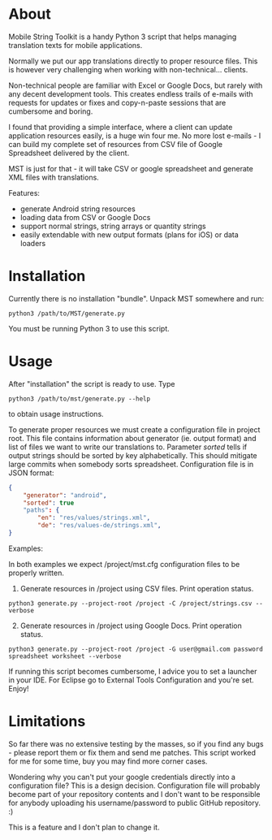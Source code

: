 About
=====

Mobile String Toolkit is a handy Python 3 script that helps managing
translation texts for mobile applications.

Normally we put our app translations directly to proper resource files. This
is however very challenging when working with non-technical... clients.

Non-technical people are familiar with Excel or Google Docs, but rarely with
any decent development tools. This creates endless trails of e-mails with requests
for updates or fixes and copy-n-paste sessions that are cumbersome and boring.

I found that providing a simple interface, where a client can update application
resources easily, is a huge win four me. No more lost e-mails - I can build my
complete set of resources from CSV file of Google Spreadsheet delivered by
the client.

MST is just for that - it will take CSV or google spreadsheet and generate
XML files with translations.

Features:
 * generate Android string resources
 * loading data from CSV or Google Docs
 * support normal strings, string arrays or quantity strings
 * easily extendable with new output formats (plans for iOS) or data loaders

Installation
============

Currently there is no installation "bundle". Unpack MST somewhere and run:

```shell
python3 /path/to/MST/generate.py
```

You must be running Python 3 to use this script.

Usage
=====

After "installation" the script is ready to use. Type
```shell
python3 /path/to/mst/generate.py --help
```
to obtain usage instructions.

To generate proper resources we must create a configuration file in 
project root. This file contains information about generator (ie. output format)
and list of files we want to write our translations to. Parameter *sorted* tells if
output strings should be sorted by key alphabetically. This should mitigate
large commits when somebody sorts spreadsheet. Configuration file is in 
JSON format:
```JSON
{
	"generator": "android",
	"sorted": true
	"paths": {
		"en": "res/values/strings.xml",
		"de": "res/values-de/strings.xml",
}
```

Examples:

In both examples we expect /project/mst.cfg configuration files to be properly written.

1) Generate resources in /project using CSV files. Print operation status.
```shell
python3 generate.py --project-root /project -C /project/strings.csv --verbose
```
2) Generate resources in /project using Google Docs. Print operation status.
```shell
python3 generate.py --project-root /project -G user@gmail.com password spreadsheet worksheet --verbose
```
If running this script becomes cumbersome, I advice you to set a launcher in your IDE. For Eclipse
go to External Tools Configuration and you're set. Enjoy!

Limitations
===========

So far there was no extensive testing by the masses, so if you find any bugs - please report them or fix
them and send me patches. This script worked for me for some time, buy you may find more corner cases.

Wondering why you can't put your google credentials directly into a configuration file?
This is a design decision. Configuration file will probably become part of your repository
contents and I don't want to be responsible for anybody uploading his username/password
to public GitHub repository. :)

This is a feature and I don't plan to change it.
